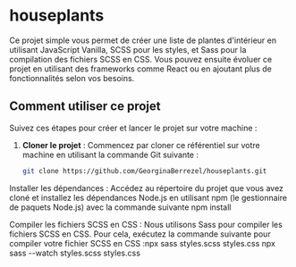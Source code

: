 # houseplants

Ce projet simple vous permet de créer une liste de plantes d'intérieur en utilisant JavaScript Vanilla, SCSS pour les styles, et Sass pour la compilation des fichiers SCSS en CSS. Vous pouvez ensuite évoluer ce projet en utilisant des frameworks comme React ou en ajoutant plus de fonctionnalités selon vos besoins.

## Comment utiliser ce projet

Suivez ces étapes pour créer et lancer le projet sur votre machine :

1. **Cloner le projet** : Commencez par cloner ce référentiel sur votre machine en utilisant la commande Git suivante :

   ```bash
   git clone https://github.com/GeorginaBerrezel/houseplants.git


Installer les dépendances : Accédez au répertoire du projet que vous avez cloné et installez les dépendances Node.js en utilisant npm (le gestionnaire de paquets Node.js) avec la commande suivante
npm install


Compiler les fichiers SCSS en CSS : Nous utilisons Sass pour compiler les fichiers SCSS en CSS. Pour cela, exécutez la commande suivante pour compiler votre fichier SCSS en CSS :npx sass styles.scss styles.css
npx sass --watch styles.scss styles.css